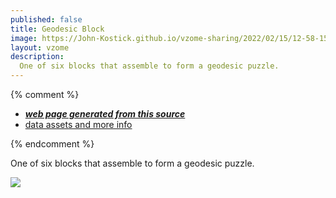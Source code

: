 ```yaml
---
published: false
title: Geodesic Block
image: https://John-Kostick.github.io/vzome-sharing/2022/02/15/12-58-15-Geodesic-Block/Geodesic-Block.png
layout: vzome
description:
  One of six blocks that assemble to form a geodesic puzzle.
---
```


{% comment %}
 - [***web page generated from this source***][post]
 - [data assets and more info][github]

[post]: <https://John-Kostick.github.io/vzome-sharing/2022/02/15/Geodesic-Block-12-58-15.html>
[github]: <https://github.com/John-Kostick/vzome-sharing/tree/main/2022/02/15/12-58-15-Geodesic-Block/>
{% endcomment %}

  One of six blocks that assemble to form a geodesic puzzle.

<vzome-viewer style="width: 100%; height: 100vh;"
       src="https://John-Kostick.github.io/vzome-sharing/2022/02/15/12-58-15-Geodesic-Block/Geodesic-Block.vZome" >
  <img src="https://John-Kostick.github.io/vzome-sharing/2022/02/15/12-58-15-Geodesic-Block/Geodesic-Block.png" />
</vzome-viewer>
